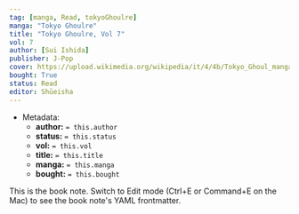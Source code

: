 ```yaml
---
tag: [manga, Read, tokyoGhoulre]
manga: "Tokyo Ghoulre"
title: "Tokyo Ghoulre, Vol 7"
vol: 7
author: [Sui Ishida]
publisher: J-Pop
cover: https://upload.wikimedia.org/wikipedia/it/4/4b/Tokyo_Ghoul_manga.jpg
bought: True
status: Read
editor: Shūeisha
---
```


- Metadata:
    - **author:** `= this.author`
    - **status:** `= this.status`
    - **vol:** `= this.vol`
    - **title:** `= this.title`
    - **manga:** `= this.manga`
    - **bought:** `= this.bought`

This is the book note. Switch to Edit mode (Ctrl+E or Command+E on the Mac) to see the book note's YAML frontmatter.